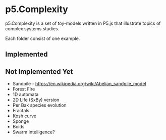 # p5.Complexity 

p5.Complexity is a set of toy-models written in P5.js that illustrate 
topics of complex systems studies. 

Each folder consist of one example. 

## Implemented

## Not Implemented Yet

* Sandpile - https://en.wikipedia.org/wiki/Abelian_sandpile_model
* Forest Fire
* 1D automata
* 2D Life (SxBy) version
* Per Bak species evolution
* Fractals
* Kosh curve
* Sponge
* Boids
* Swarm Intelligence?